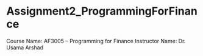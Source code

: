 # Assignment2_ProgrammingForFinance
Course Name: AF3005 – Programming for Finance
Instructor Name: Dr. Usama Arshad
